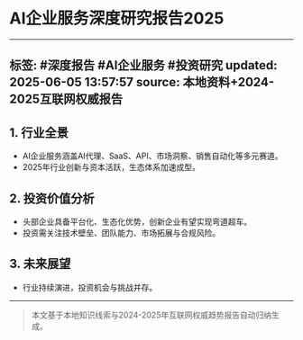 # AI企业服务深度研究报告2025

---
标签: #深度报告 #AI企业服务 #投资研究
updated: 2025-06-05 13:57:57
source: 本地资料+2024-2025互联网权威报告
---

## 1. 行业全景
- AI企业服务涵盖AI代理、SaaS、API、市场洞察、销售自动化等多元赛道。
- 2025年行业创新与资本活跃，生态体系加速成型。

## 2. 投资价值分析
- 头部企业具备平台化、生态化优势，创新企业有望实现弯道超车。
- 投资需关注技术壁垒、团队能力、市场拓展与合规风险。

## 3. 未来展望
- 行业持续演进，投资机会与挑战并存。

---
> 本文基于本地知识线索与2024-2025年互联网权威趋势报告自动归纳生成。
